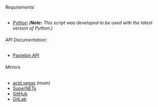 ###### Requirements
* [Python](https://www.python.org/downloads/) *(**Note:** This script was developed to be used with the latest version of Python.)*

###### API Documentation:
* [Pastebin API](https://pastebin.com/api)

###### Mirrors
- [acid.vegas](https://acid.vegas/pastebin) *(main)*
- [SuperNETs](https://git.supernets.org/acidvegas/pastebin)
- [GitHub](https://github.com/acidvegas/pastebin)
- [GitLab](https://gitlab.com/acidvegas/pastebin)
